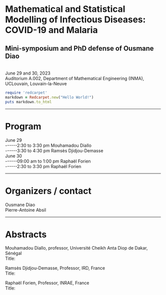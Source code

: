 <h1>Mathematical and Statistical Modelling of Infectious Diseases: COVID-19 and Malaria</h1>
<h2>Mini-symposium and PhD defense of Ousmane Diao</h2>
<br>June 29 and 30, 2023 
<br>Auditorium A.002, Department of Mathematical Engineering (INMA), UCLouvain, Louvain-la-Neuve

```ruby
require 'redcarpet'
markdown = Redcarpet.new("Hello World!")
puts markdown.to_html
```
---
<h1>Program</h1>
June 29
<br>------2:30 to 3:30 pm Mouhamadou Diallo
<br>------3:30 to 4:30 pm Ramsès Djidjou-Demasse
<br>June 30
<br>------09:00 am to 1:00 pm Raphaël Forien
<br>------2:30 to 3:30 pm Raphaël Forien

---
<h1>Organizers / contact</h1>
Ousmane Diao
<br>Pierre-Antoine Absil

---
<h1>Abstracts</h1>

Mouhamadou Diallo, professor, Université Cheikh Anta Diop de Dakar, Sénégal
<br>Title:

Ramsès Djidjou-Demasse, Professor, IRD, France
<br>Title:

Raphaël Forien, Professor, INRAE, France
<br>Title:




